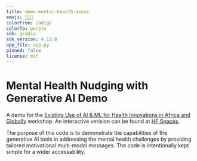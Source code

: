 ```yaml
---
title: demo-mental-health-genai
emoji: 🧠💬💜
colorFrom: indigo
colorTo: purple
sdk: gradio
sdk_version: 4.13.0
app_file: app.py
pinned: false
license: mit
---
```


# Mental Health Nudging with Generative AI Demo

A demo for the [Existing Use of AI & ML for Health Innovations in Africa and Globally](https://healthinteltrust.com/portfolios/project-health-hack-naija-1-0/) workshop.
An interactive verision can be found at [HF Spaces](https://huggingface.co/spaces/ophiuchus-ai/demo-mental-health-genai).

The purpose of this code is to demonstrate the capabilities of the generative AI tools in addressing the mental health challenges by providing tailored motivational multi-modal messages. The code is intentionally kept simple for a wider accessability.

